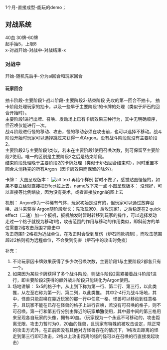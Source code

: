 1个月-直接成型-能玩的demo；

## 对战系统
40血  30牌-60牌  
起手抽5，上限8  
x-对战开始-对战中-对战结束-x
### 对战中
开始-随机先后手-分为ai回合和玩家回合
#### 玩家回合
抽卡阶段-主要阶段1-战斗阶段-主要阶段2-结束阶段 
先攻的第一回合不抽卡。
抽卡阶段处理玩家的抽卡，以及一些早于主要阶段1的卡牌的处理（类似于炉石的回合开始时）。  
主要阶段1进行出牌、召唤、发动场上已有卡牌效果三种行为，其中无明确顺序，但召唤仅能进行一次。  
战斗阶段进行怪的移动、攻击，怪的移动必须在攻击前，也可以选择不移动。战斗阶段开始时玩家可以选择跳过来获得一点Argon。没有战斗阶段就没有主要阶段2。   
主要阶段2与主要阶段1类似，若未在主要阶段1使用召唤次数，则可保留至主要阶段2使用。唯一的区别是主要阶段2之后是结束阶段。  
结束阶段处理晚于主要阶段2的卡牌处理（类似于炉石回合结束时），同时重置本回合未消耗完的所有Argon（因卡牌效果而保留的除外）。  

卡牌：
大图呈现版本： 
![alt text](image-2.png) 
再给个样例
暂时不做了，感觉贴图怪怪的，如果不要立绘就直接把Effect拉上去，name放下来一点
小图呈现版本：
没想好，可以直接等比例缩放，因为没有美术，或者直接放ngnl的图上去

机制：
Argon作为一种稀有气体，玩家初始是没有的，但玩家可以通过放弃召唤、战斗来获得
Argon随阶段增长：先攻玩家0，后攻玩家1，之后稳定在2
quick effect（二速）加一个扳机，扳机触发时暂时转移到玩家的操作，可以选择发动  
走过一个格子就视为移动1格，攻击范围的作用与移动的作用类似，即斜前方的单位需要2格攻击范围才能击中  
攻击范围1-2格视为近战单位，在攻击时会受到反伤（炉石同款机制），而攻击范围超过2格则视为远程单位，不会受到伤害（炉石中的攻击时免疫）

补充：  
1. 不论玩家因卡牌效果获得了多少次召唤次数，主要阶段1与主要阶段2都各只有一个。  
2. 如果因为某些卡牌获得了多个战斗阶段，则战斗阶段2需紧接着战斗阶段1进行，即主要阶段2获得的额外战斗阶段只能转化为Argon使用。  
3. 场地讲解：
5x5的格子中，从上到下称为第一行、第二行、第三行，以此类推，从左至右称为第一列、第二列，以此类推。
其中2-4行为战斗场地，其中，怪兽只能召唤在靠近玩家的那一行中任意一格，怪兽可以移动到任意格子，且玩家不能在已存在怪兽的格子上进行召唤，若没有可召唤的格子，则不可召唤。第一行和第五行分别由靠近的玩家**单独**使用，其中最中间的第三格用来呈现各自玩家的头像，拥有40血。（玩家视为一个永远不可移动的，攻击距离无限、攻击力暂时为0，20血的怪兽，且玩家有特殊的被攻击设定，除正常的攻击方式外，在正前面没有其他对方怪兽存在的情况下，1格攻击距离的怪走到第三行即可攻击，2格以上攻击距离的怪的怪可以在召唤的行直接发起攻击）


